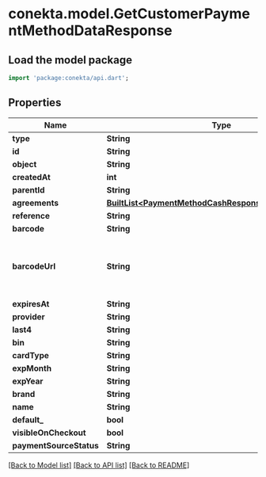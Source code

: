 # conekta.model.GetCustomerPaymentMethodDataResponse

## Load the model package
```dart
import 'package:conekta/api.dart';
```

## Properties
Name | Type | Description | Notes
------------ | ------------- | ------------- | -------------
**type** | **String** |  | 
**id** | **String** |  | 
**object** | **String** |  | 
**createdAt** | **int** |  | 
**parentId** | **String** |  | [optional] 
**agreements** | [**BuiltList&lt;PaymentMethodCashResponseAllOfAgreements&gt;**](PaymentMethodCashResponseAllOfAgreements.md) |  | [optional] 
**reference** | **String** |  | [optional] 
**barcode** | **String** |  | [optional] 
**barcodeUrl** | **String** | URL to the barcode image, reference is the same as barcode | [optional] 
**expiresAt** | **String** |  | [optional] 
**provider** | **String** |  | [optional] 
**last4** | **String** |  | [optional] 
**bin** | **String** |  | [optional] 
**cardType** | **String** |  | [optional] 
**expMonth** | **String** |  | [optional] 
**expYear** | **String** |  | [optional] 
**brand** | **String** |  | [optional] 
**name** | **String** |  | [optional] 
**default_** | **bool** |  | [optional] 
**visibleOnCheckout** | **bool** |  | [optional] 
**paymentSourceStatus** | **String** |  | [optional] 

[[Back to Model list]](../README.md#documentation-for-models) [[Back to API list]](../README.md#documentation-for-api-endpoints) [[Back to README]](../README.md)


